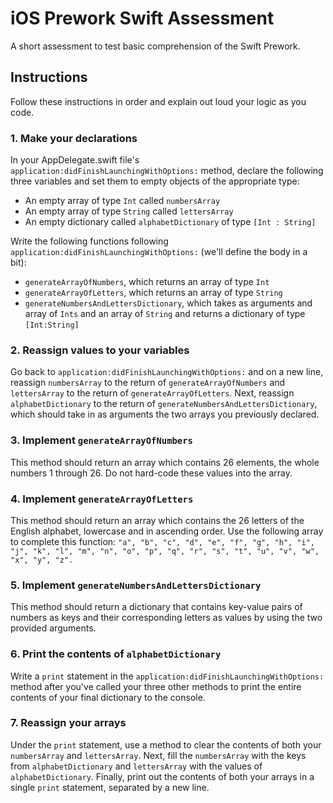 # iOS Prework Swift Assessment
A short assessment to test basic comprehension of the Swift Prework.

## Instructions
Follow these instructions in order and explain out loud your logic as you code.

### 1. Make your declarations
In your AppDelegate.swift file's `application:didFinishLaunchingWithOptions:` method, declare the following three variables and set them to empty objects of the appropriate type:

* An empty array of type `Int` called  `numbersArray`
* An empty array of type `String` called `lettersArray`
* An empty dictionary called `alphabetDictionary` of type `[Int : String]`

Write the following functions following `application:didFinishLaunchingWithOptions:` (we'll define the body in a bit):

* `generateArrayOfNumbers`, which returns an array of type `Int`
* `generateArrayOfLetters`, which returns an array of type `String`
* `generateNumbersAndLettersDictionary`, which takes as arguments and array of `Ints` and an array of `String` and returns a dictionary of type `[Int:String]` 

### 2. Reassign values to your variables
Go back to `application:didFinishLaunchingWithOptions:` and on a new line, reassign `numbersArray` to the return of `generateArrayOfNumbers` and `lettersArray` to the return of `generateArrayOfLetters`. Next, reassign `alphabetDictionary` to the return of `generateNumbersAndLettersDictionary`, which should take in as arguments the two arrays you previously declared.

### 3. Implement `generateArrayOfNumbers`
This method should return an array which contains 26 elements, the whole numbers 1 through 26. Do not hard-code these values into the array.

### 4. Implement `generateArrayOfLetters`
This method should return an array which contains the 26 letters of the English alphabet, lowercase and in ascending order. Use the following array to complete this function:
`"a", "b", "c", "d", "e", "f", "g", "h", "i", "j", "k", "l", "m", "n", "o", "p", "q", "r", "s", "t", "u", "v", "w", "x", "y", "z".`

### 5. Implement `generateNumbersAndLettersDictionary`
This method should return a dictionary that contains key-value pairs of numbers as keys and their corresponding letters as values by using the two provided arguments.

### 6. Print the contents of `alphabetDictionary`
Write a `print` statement in the `application:didFinishLaunchingWithOptions:` method after you've called your three other methods to print the entire contents of your final dictionary to the console.

### 7. Reassign your arrays
Under the `print` statement, use a method to clear the contents of both your `numbersArray` and `lettersArray`. Next, fill the `numbersArray` with the keys from `alphabetDictionary` and `lettersArray` with the values of `alphabetDictionary`. Finally, print out the contents of both your arrays in a single `print` statement, separated by a new line.
